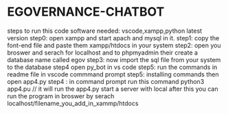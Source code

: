 # EGOVERNANCE-CHATBOT


steps to run this code 
software needed: vscode,xampp,python latest version
step0: open xampp and start apach and mysql in it.
step1: copy the  font-end file and paste them xampp/htdocs in your system
step2: open you broswer and serach for localhost and to phpmyadmin their create a database name called egov
step3: now import the sql file from your system to the database
step4 open py_bot in vs code 
step5: run the commands in readme file in vscode commmand prompt 
step5: installing commands  then open app4.py
step4 : in command prompt run this command python3 app4.pu
// it will run the app4.py start a server with local
after this you can run the program in broswer by serach localhost/filename_you_add_in_xammp/htdocs
